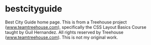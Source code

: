 # bestcityguide
Best City Guide home page.  This is from a Treehouse project (www.teamtreehouse.com), specifically the CSS Layout Basics Course taught by Guil Hernandez.
All rights reserved by Treehouse (www.teamtreehouse.com).  This is not my original work.  
